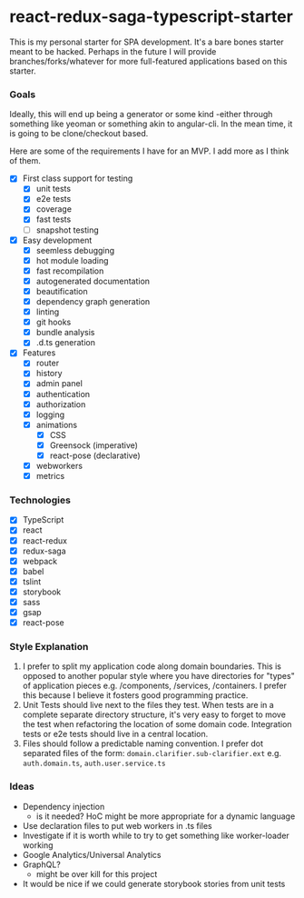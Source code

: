 # react-redux-saga-typescript-starter
This is my personal starter for SPA development. It's a bare bones starter meant to be hacked.
Perhaps in the future I will provide branches/forks/whatever for more full-featured applications
based on this starter.

### Goals
Ideally, this will end up being a generator or some kind -either through something like yeoman or something akin to angular-cli.
In the mean time, it is going to be clone/checkout based.

Here are some of the requirements I have for an MVP. I add more as I think of them.

- [x] First class support for testing
    - [x] unit tests
    - [x] e2e tests
    - [x] coverage
    - [x] fast tests
    - [ ] snapshot testing
- [x] Easy development
    - [x] seemless debugging
    - [x] hot module loading
    - [x] fast recompilation
    - [x] autogenerated documentation
    - [x] beautification
    - [x] dependency graph generation
    - [x] linting
    - [x] git hooks
    - [x] bundle analysis
    - [x] .d.ts generation
- [x] Features
    - [x] router
    - [x] history
    - [x] admin panel
    - [x] authentication
    - [x] authorization
    - [x] logging
    - [x] animations
        - [x] CSS
        - [x] Greensock (imperative)
        - [x] react-pose (declarative)
    - [x] webworkers
    - [x] metrics

### Technologies
- [x] TypeScript
- [x] react
- [x] react-redux
- [x] redux-saga
- [x] webpack
- [x] babel
- [x] tslint
- [x] storybook
- [x] sass
- [x] gsap
- [x] react-pose

### Style Explanation
1. I prefer to split my application code along domain boundaries. This is opposed to
another popular style where you have directories for "types" of application pieces
e.g. /components, /services, /containers. I prefer this because I believe it fosters
good programming practice.
1. Unit Tests should live next to the files they test. When tests are in a complete separate
directory structure, it's very easy to forget to move the test when refactoring the location
of some domain code. Integration tests or e2e tests should live in a central location.
1. Files should follow a predictable naming convention. I prefer dot separated files of the form:
`domain.clarifier.sub-clarifier.ext` e.g. `auth.domain.ts`, `auth.user.service.ts`


### Ideas
 - Dependency injection
    - is it needed? HoC might be more appropriate for a dynamic language
 - Use declaration files to put web workers in .ts files
 - Investigate if it is worth while to try to get something like worker-loader working
 - Google Analytics/Universal Analytics
 - GraphQL?
    - might be over kill for this project
 - It would be nice if we could generate storybook stories from unit tests